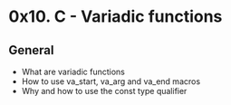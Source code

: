 # 0x10. C - Variadic functions
## General
* What are variadic functions
* How to use va_start, va_arg and va_end macros
* Why and how to use the const type qualifier